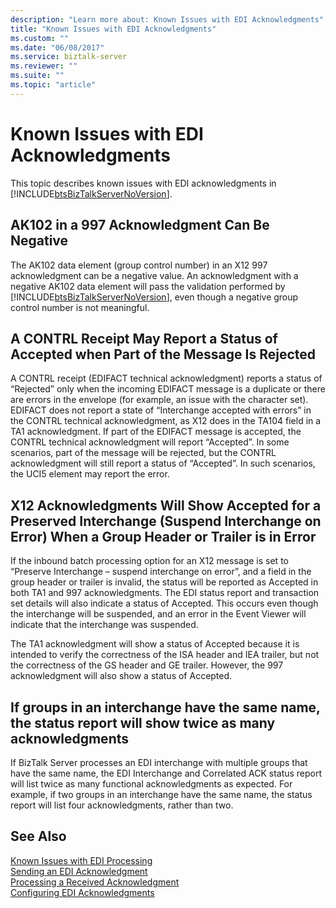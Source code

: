 ```yaml
---
description: "Learn more about: Known Issues with EDI Acknowledgments"
title: "Known Issues with EDI Acknowledgments"
ms.custom: ""
ms.date: "06/08/2017"
ms.service: biztalk-server
ms.reviewer: ""
ms.suite: ""
ms.topic: "article"
---
```

# Known Issues with EDI Acknowledgments
This topic describes known issues with EDI acknowledgments in [!INCLUDE[btsBizTalkServerNoVersion](../includes/btsbiztalkservernoversion-md.md)].  
  
## AK102 in a 997 Acknowledgment Can Be Negative  
 The AK102 data element (group control number) in an X12 997 acknowledgment can be a negative value. An acknowledgment with a negative AK102 data element will pass the validation performed by [!INCLUDE[btsBizTalkServerNoVersion](../includes/btsbiztalkservernoversion-md.md)], even though a negative group control number is not meaningful.  
  
## A CONTRL Receipt May Report a Status of Accepted when Part of the Message Is Rejected  
 A CONTRL receipt (EDIFACT technical acknowledgment) reports a status of “Rejected” only when the incoming EDIFACT message is a duplicate or there are errors in the envelope (for example, an issue with the character set). EDIFACT does not report a state of “Interchange accepted with errors” in the CONTRL technical acknowledgment, as X12 does in the TA104 field in a TA1 acknowledgment. If part of the EDIFACT message is accepted, the CONTRL technical acknowledgment will report “Accepted”. In some scenarios, part of the message will be rejected, but the CONTRL acknowledgment will still report a status of “Accepted”. In such scenarios, the UCI5 element may report the error.  
  
## X12 Acknowledgments Will Show Accepted for a Preserved Interchange (Suspend Interchange on Error) When a Group Header or Trailer is in Error  
 If the inbound batch processing option for an X12 message is set to “Preserve Interchange – suspend interchange on error”, and a field in the group header or trailer is invalid, the status will be reported as Accepted in both TA1 and 997 acknowledgments. The EDI status report and transaction set details will also indicate a status of Accepted. This occurs even though the interchange will be suspended, and an error in the Event Viewer will indicate that the interchange was suspended.  
  
 The TA1 acknowledgment will show a status of Accepted because it is intended to verify the correctness of the ISA header and IEA trailer, but not the correctness of the GS header and GE trailer. However, the 997 acknowledgment will also show a status of Accepted.  
  
## If groups in an interchange have the same name, the status report will show twice as many acknowledgments  
 If BizTalk Server processes an EDI interchange with multiple groups that have the same name, the EDI Interchange and Correlated ACK status report will list twice as many functional acknowledgments as expected. For example, if two groups in an interchange have the same name, the status report will list four acknowledgments, rather than two.  
  
## See Also  
 [Known Issues with EDI Processing](../core/known-issues-with-edi-processing.md)   
 [Sending an EDI Acknowledgment](../core/sending-an-edi-acknowledgment.md)   
 [Processing a Received Acknowledgment](../core/processing-a-received-acknowledgment.md)   
 [Configuring EDI Acknowledgments](../core/configuring-edi-acknowledgments.md)
